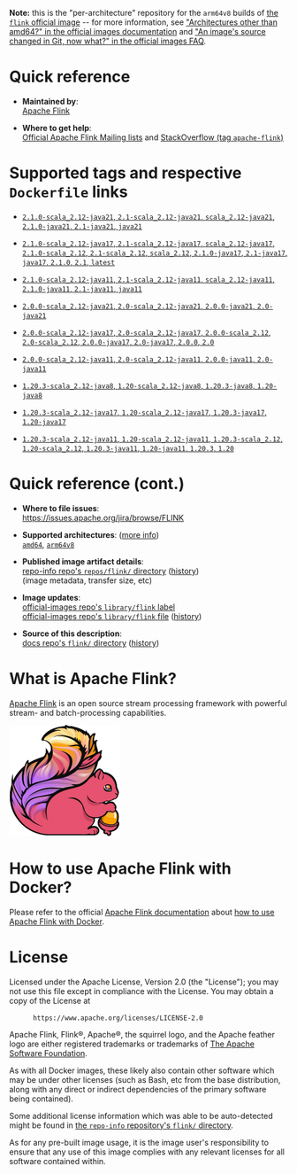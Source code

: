 <!--

********************************************************************************

WARNING:

    DO NOT EDIT "flink/README.md"

    IT IS AUTO-GENERATED

    (from the other files in "flink/" combined with a set of templates)

********************************************************************************

-->

**Note:** this is the "per-architecture" repository for the `arm64v8` builds of [the `flink` official image](https://hub.docker.com/_/flink) -- for more information, see ["Architectures other than amd64?" in the official images documentation](https://github.com/docker-library/official-images#architectures-other-than-amd64) and ["An image's source changed in Git, now what?" in the official images FAQ](https://github.com/docker-library/faq#an-images-source-changed-in-git-now-what).

# Quick reference

-	**Maintained by**:  
	[Apache Flink](https://flink.apache.org/community.html#people)

-	**Where to get help**:  
	[Official Apache Flink Mailing lists](https://flink.apache.org/community.html#mailing-lists) and [StackOverflow (tag `apache-flink`)](https://stackoverflow.com/questions/tagged/apache-flink)

# Supported tags and respective `Dockerfile` links

-	[`2.1.0-scala_2.12-java21`, `2.1-scala_2.12-java21`, `scala_2.12-java21`, `2.1.0-java21`, `2.1-java21`, `java21`](https://github.com/apache/flink-docker/blob/398bafb626b7ee940cbd0d5026005d8d6f8d1786/2.1/scala_2.12-java21-ubuntu/Dockerfile)

-	[`2.1.0-scala_2.12-java17`, `2.1-scala_2.12-java17`, `scala_2.12-java17`, `2.1.0-scala_2.12`, `2.1-scala_2.12`, `scala_2.12`, `2.1.0-java17`, `2.1-java17`, `java17`, `2.1.0`, `2.1`, `latest`](https://github.com/apache/flink-docker/blob/398bafb626b7ee940cbd0d5026005d8d6f8d1786/2.1/scala_2.12-java17-ubuntu/Dockerfile)

-	[`2.1.0-scala_2.12-java11`, `2.1-scala_2.12-java11`, `scala_2.12-java11`, `2.1.0-java11`, `2.1-java11`, `java11`](https://github.com/apache/flink-docker/blob/398bafb626b7ee940cbd0d5026005d8d6f8d1786/2.1/scala_2.12-java11-ubuntu/Dockerfile)

-	[`2.0.0-scala_2.12-java21`, `2.0-scala_2.12-java21`, `2.0.0-java21`, `2.0-java21`](https://github.com/apache/flink-docker/blob/d32c85bcf93b430d56685b54ab5732a20e472e2e/2.0/scala_2.12-java21-ubuntu/Dockerfile)

-	[`2.0.0-scala_2.12-java17`, `2.0-scala_2.12-java17`, `2.0.0-scala_2.12`, `2.0-scala_2.12`, `2.0.0-java17`, `2.0-java17`, `2.0.0`, `2.0`](https://github.com/apache/flink-docker/blob/d32c85bcf93b430d56685b54ab5732a20e472e2e/2.0/scala_2.12-java17-ubuntu/Dockerfile)

-	[`2.0.0-scala_2.12-java11`, `2.0-scala_2.12-java11`, `2.0.0-java11`, `2.0-java11`](https://github.com/apache/flink-docker/blob/d32c85bcf93b430d56685b54ab5732a20e472e2e/2.0/scala_2.12-java11-ubuntu/Dockerfile)

-	[`1.20.3-scala_2.12-java8`, `1.20-scala_2.12-java8`, `1.20.3-java8`, `1.20-java8`](https://github.com/apache/flink-docker/blob/ea62362ddccca2556c9856bf6e435c1d38f90b2b/1.20/scala_2.12-java8-ubuntu/Dockerfile)

-	[`1.20.3-scala_2.12-java17`, `1.20-scala_2.12-java17`, `1.20.3-java17`, `1.20-java17`](https://github.com/apache/flink-docker/blob/ea62362ddccca2556c9856bf6e435c1d38f90b2b/1.20/scala_2.12-java17-ubuntu/Dockerfile)

-	[`1.20.3-scala_2.12-java11`, `1.20-scala_2.12-java11`, `1.20.3-scala_2.12`, `1.20-scala_2.12`, `1.20.3-java11`, `1.20-java11`, `1.20.3`, `1.20`](https://github.com/apache/flink-docker/blob/ea62362ddccca2556c9856bf6e435c1d38f90b2b/1.20/scala_2.12-java11-ubuntu/Dockerfile)

# Quick reference (cont.)

-	**Where to file issues**:  
	https://issues.apache.org/jira/browse/FLINK

-	**Supported architectures**: ([more info](https://github.com/docker-library/official-images#architectures-other-than-amd64))  
	[`amd64`](https://hub.docker.com/r/amd64/flink/), [`arm64v8`](https://hub.docker.com/r/arm64v8/flink/)

-	**Published image artifact details**:  
	[repo-info repo's `repos/flink/` directory](https://github.com/docker-library/repo-info/blob/master/repos/flink) ([history](https://github.com/docker-library/repo-info/commits/master/repos/flink))  
	(image metadata, transfer size, etc)

-	**Image updates**:  
	[official-images repo's `library/flink` label](https://github.com/docker-library/official-images/issues?q=label%3Alibrary%2Fflink)  
	[official-images repo's `library/flink` file](https://github.com/docker-library/official-images/blob/master/library/flink) ([history](https://github.com/docker-library/official-images/commits/master/library/flink))

-	**Source of this description**:  
	[docs repo's `flink/` directory](https://github.com/docker-library/docs/tree/master/flink) ([history](https://github.com/docker-library/docs/commits/master/flink))

# What is Apache Flink?

[Apache Flink](https://flink.apache.org/) is an open source stream processing framework with powerful stream- and batch-processing capabilities.

![logo](https://raw.githubusercontent.com/docker-library/docs/71398f44551617e3934a86b4b7a3c770ae093b59/flink/logo.png)

# How to use Apache Flink with Docker?

Please refer to the official [Apache Flink documentation](https://ci.apache.org/projects/flink/flink-docs-master/) about [how to use Apache Flink with Docker](https://ci.apache.org/projects/flink/flink-docs-master/ops/deployment/docker.html).

# License

Licensed under the Apache License, Version 2.0 (the "License"); you may not use this file except in compliance with the License. You may obtain a copy of the License at

	      https://www.apache.org/licenses/LICENSE-2.0

Apache Flink, Flink®, Apache®, the squirrel logo, and the Apache feather logo are either registered trademarks or trademarks of [The Apache Software Foundation](https://apache.org/).

As with all Docker images, these likely also contain other software which may be under other licenses (such as Bash, etc from the base distribution, along with any direct or indirect dependencies of the primary software being contained).

Some additional license information which was able to be auto-detected might be found in [the `repo-info` repository's `flink/` directory](https://github.com/docker-library/repo-info/tree/master/repos/flink).

As for any pre-built image usage, it is the image user's responsibility to ensure that any use of this image complies with any relevant licenses for all software contained within.

